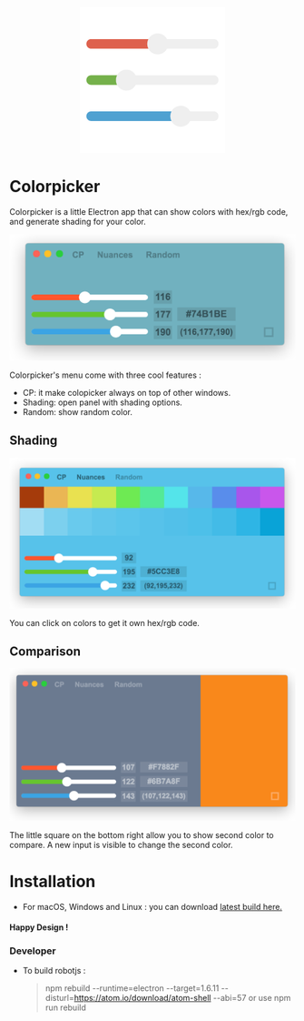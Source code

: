 <p align="center">
  <a href="https://crea-th.at/p/colorpicker">
    <img src="build/logo.png" width="256" height="256" alt="ColorPicker icon" />
  </a>
</p>

# Colorpicker

Colorpicker is a little Electron app that can show colors with hex/rgb code, and generate shading for your color.

![ColorPicker Screenshot](screenshots/screen1.png)

Colorpicker's menu come with three cool features :

- CP: it make colopicker always on top of other windows.
- Shading: open panel with shading options.
- Random: show random color.

## Shading

![ColorPicker Shading](screenshots/screen2.png)

You can click on colors to get it own hex/rgb code.

## Comparison

![ColorPicker Comparison](screenshots/screen3.png)

The little square on the bottom right allow you to show second color to compare.
A new input is visible to change the second color.

# Installation

- For macOS, Windows and Linux : you can download [latest build here.](https://github.com/Toinane/colorpicker/releases)

#### **Happy Design !**

### Developer

- To build robotjs :
  > npm rebuild --runtime=electron --target=1.6.11 --disturl=https://atom.io/download/atom-shell --abi=57
  > or use npm run rebuild
